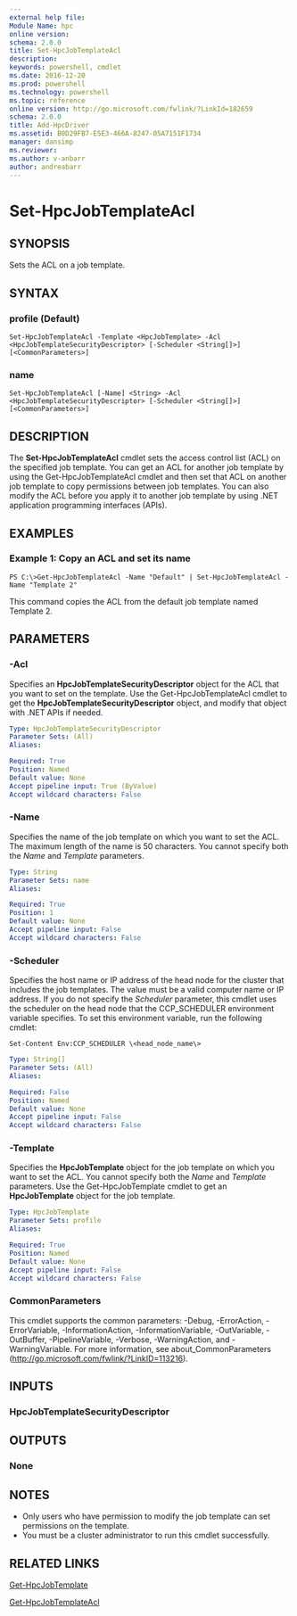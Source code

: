 ```yaml
---
external help file:
Module Name: hpc
online version:
schema: 2.0.0
title: Set-HpcJobTemplateAcl
description:
keywords: powershell, cmdlet
ms.date: 2016-12-20
ms.prod: powershell
ms.technology: powershell
ms.topic: reference
online version: http://go.microsoft.com/fwlink/?LinkId=182659
schema: 2.0.0
title: Add-HpcDriver
ms.assetid: B0D29FB7-E5E3-466A-8247-05A7151F1734
manager: dansimp
ms.reviewer:
ms.author: v-anbarr
author: andreabarr
---
```


# Set-HpcJobTemplateAcl

## SYNOPSIS
Sets the ACL on a job template.

## SYNTAX

### profile (Default)
```
Set-HpcJobTemplateAcl -Template <HpcJobTemplate> -Acl <HpcJobTemplateSecurityDescriptor> [-Scheduler <String[]>] [<CommonParameters>]
```

### name
```
Set-HpcJobTemplateAcl [-Name] <String> -Acl <HpcJobTemplateSecurityDescriptor> [-Scheduler <String[]>] [<CommonParameters>]
```

## DESCRIPTION
The **Set-HpcJobTemplateAcl** cmdlet sets the access control list (ACL) on the specified job template.
You can get an ACL for another job template by using the Get-HpcJobTemplateAcl cmdlet and then set that ACL on another job template to copy permissions between job templates.
You can also modify the ACL before you apply it to another job template by using .NET application programming interfaces (APIs).

## EXAMPLES

### Example 1: Copy an ACL and set its name
```
PS C:\>Get-HpcJobTemplateAcl -Name "Default" | Set-HpcJobTemplateAcl -Name "Template 2"
```

This command copies the ACL from the default job template named Template 2.

## PARAMETERS

### -Acl
Specifies an **HpcJobTemplateSecurityDescriptor** object for the ACL that you want to set on the template.
Use the Get-HpcJobTemplateAcl cmdlet to get the **HpcJobTemplateSecurityDescriptor** object, and modify that object with .NET APIs if needed.

```yaml
Type: HpcJobTemplateSecurityDescriptor
Parameter Sets: (All)
Aliases:

Required: True
Position: Named
Default value: None
Accept pipeline input: True (ByValue)
Accept wildcard characters: False
```

### -Name
Specifies the name of the job template on which you want to set the ACL.
The maximum length of the name is 50 characters.
You cannot specify both the *Name* and *Template* parameters.

```yaml
Type: String
Parameter Sets: name
Aliases:

Required: True
Position: 1
Default value: None
Accept pipeline input: False
Accept wildcard characters: False
```

### -Scheduler
Specifies the host name or IP address of the head node for the cluster that includes the job templates.
The value must be a valid computer name or IP address.
If you do not specify the *Scheduler* parameter, this cmdlet uses the scheduler on the head node that the CCP_SCHEDULER environment variable specifies.
To set this environment variable, run the following cmdlet:

`Set-Content Env:CCP_SCHEDULER \<head_node_name\>`

```yaml
Type: String[]
Parameter Sets: (All)
Aliases:

Required: False
Position: Named
Default value: None
Accept pipeline input: False
Accept wildcard characters: False
```

### -Template
Specifies the **HpcJobTemplate** object for the job template on which you want to set the ACL.
You cannot specify both the *Name* and *Template* parameters.
Use the Get-HpcJobTemplate cmdlet to get an **HpcJobTemplate** object for the job template.

```yaml
Type: HpcJobTemplate
Parameter Sets: profile
Aliases:

Required: True
Position: Named
Default value: None
Accept pipeline input: False
Accept wildcard characters: False
```

### CommonParameters
This cmdlet supports the common parameters: -Debug, -ErrorAction, -ErrorVariable, -InformationAction, -InformationVariable, -OutVariable, -OutBuffer, -PipelineVariable, -Verbose, -WarningAction, and -WarningVariable. For more information, see about_CommonParameters (http://go.microsoft.com/fwlink/?LinkID=113216).

## INPUTS

### HpcJobTemplateSecurityDescriptor

## OUTPUTS

### None

## NOTES
* Only users who have permission to modify the job template can set permissions on the template.
* You must be a cluster administrator to run this cmdlet successfully.

## RELATED LINKS

[Get-HpcJobTemplate](./Get-HpcJobTemplate.md)

[Get-HpcJobTemplateAcl](./Get-HpcJobTemplateAcl.md)
